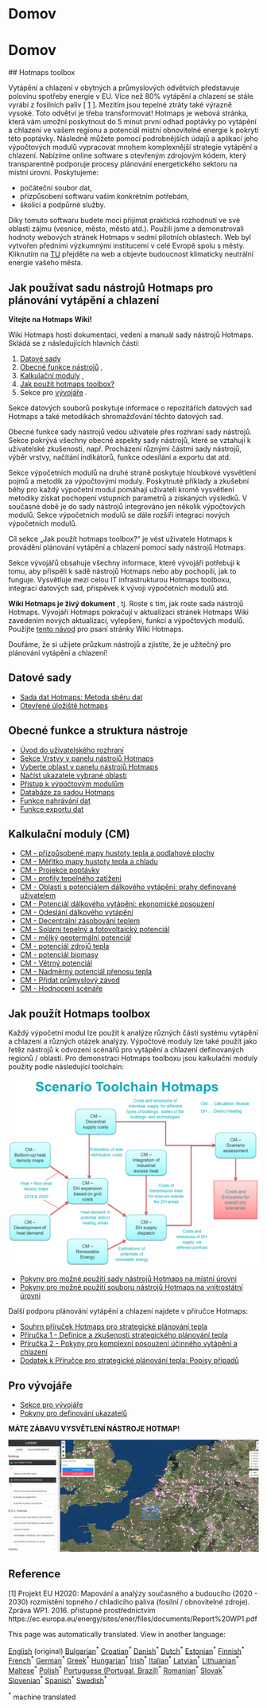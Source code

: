<h1> <a class="anchor" id="home" href="#home"><i class="fa fa-link"></i></a> Domov </h1><h1> <a class="anchor" id="home" href="#home"><i class="fa fa-link"></i></a> Domov </h1> ## Hotmaps toolbox <p> Vytápění a chlazení v obytných a průmyslových odvětvích představuje polovinu spotřeby energie v EU. Více než 80% vytápění a chlazení se stále vyrábí z fosilních paliv [ <a href="#references">1</a> ]. Mezitím jsou tepelné ztráty také výrazně vysoké. Toto odvětví je třeba transformovat! Hotmaps je webová stránka, která vám umožní poskytnout do 5 minut první odhad poptávky po vytápění a chlazení ve vašem regionu a potenciál místní obnovitelné energie k pokrytí této poptávky. Následně můžete pomocí podrobnějších údajů a aplikací jeho výpočtových modulů vypracovat mnohem komplexnější strategie vytápění a chlazení. Nabízíme online software s otevřeným zdrojovým kódem, který transparentně podporuje procesy plánování energetického sektoru na místní úrovni. Poskytujeme: </p><ul><li> počáteční soubor dat, </li><li> přizpůsobení softwaru vašim konkrétním potřebám, </li><li> školicí a podpůrné služby. </li></ul><p> Díky tomuto softwaru budete moci přijímat praktická rozhodnutí ve své oblasti zájmu (vesnice, město, město atd.). Použili jsme a demonstrovali hodnoty webových stránek Hotmaps v sedmi pilotních oblastech. Web byl vytvořen předními výzkumnými institucemi v celé Evropě spolu s městy. Kliknutím na <a href="https://www.hotmaps.hevs.ch/map">TU</a> přejděte na web a objevte budoucnost klimaticky neutrální energie vašeho města. </p><h2> <a class="anchor" id="how-to-use-the-hotmaps-toolbox-for-heating-and-cooling-planning" href="#how-to-use-the-hotmaps-toolbox-for-heating-and-cooling-planning"><i class="fa fa-link"></i></a> Jak používat sadu nástrojů Hotmaps pro plánování vytápění a chlazení </h2><p> <strong>Vítejte na Hotmaps Wiki!</strong> </p><p> Wiki Hotmaps hostí dokumentaci, vedení a manuál sady nástrojů Hotmaps. Skládá se z následujících hlavních částí: </p><ol><li> <a href="#data-sets">Datové sady</a> </li><li> <a href="#general-tool-functionalities-and-structure">Obecné funkce nástrojů</a> , </li><li> <a href="#calculation-modules-cm">Kalkulační moduly</a> , </li><li> <a href="#how-to-apply-hotmaps-toolbox">Jak použít hotmaps toolbox?</a> </li><li> Sekce pro <a href="#for-developers">vývojáře</a> . </li></ol><p> Sekce datových souborů poskytuje informace o repozitářích datových sad Hotmaps a také metodikách shromažďování těchto datových sad. </p><p> Obecné funkce sady nástrojů vedou uživatele přes rozhraní sady nástrojů. Sekce pokrývá všechny obecné aspekty sady nástrojů, které se vztahují k uživatelské zkušenosti, např. Procházení různými částmi sady nástrojů, výběr vrstvy, načítání indikátorů, funkce odesílání a exportu dat atd. </p><p> Sekce výpočetních modulů na druhé straně poskytuje hloubkové vysvětlení pojmů a metodik za výpočtovými moduly. Poskytnuté příklady a zkušební běhy pro každý výpočetní modul pomáhají uživateli kromě vysvětlení metodiky získat pochopení vstupních parametrů a získaných výsledků. V současné době je do sady nástrojů integrováno jen několik výpočtových modulů. Sekce výpočetních modulů se dále rozšíří integrací nových výpočetních modulů. </p><p> Cíl sekce „Jak použít hotmaps toolbox?“ je vést uživatele Hotmaps k provádění plánování vytápění a chlazení pomocí sady nástrojů Hotmaps. </p><p> Sekce vývojářů obsahuje všechny informace, které vývojáři potřebují k tomu, aby přispěli k sadě nástrojů Hotmaps nebo aby pochopili, jak to funguje. Vysvětluje mezi celou IT infrastrukturou Hotmaps toolboxu, integraci datových sad, příspěvek k vývoji výpočetních modulů atd. </p><p> <strong>Wiki Hotmaps je živý dokument</strong> , tj. Roste s tím, jak roste sada nástrojů Hotmaps. Vývojáři Hotmaps pokračují v aktualizaci stránek Hotmaps Wiki zavedením nových aktualizací, vylepšení, funkcí a výpočtových modulů. Použijte <a href="https://github.com/HotMaps/hotmaps_wiki/wiki/en-Guidelines-for-writing-a-Hotmaps-Wiki-page">tento návod</a> pro psaní stránky Wiki Hotmaps. </p><p> Doufáme, že si užijete průzkum nástrojů a zjistíte, že je užitečný pro plánování vytápění a chlazení! </p><h2> <a class="anchor" id="data-sets" href="#data-sets"><i class="fa fa-link"></i></a> Datové sady </h2><ul><li> <a href="Hotmaps-data-set-method-of-data-collection">Sada dat Hotmaps: Metoda sběru dat</a> </li><li> <a href="Hotmaps-open-data-repositories">Otevřené úložiště hotmaps</a> </li></ul><h2> <a class="anchor" id="general-tool-functionalities-and-structure" href="#general-tool-functionalities-and-structure"><i class="fa fa-link"></i></a> Obecné funkce a struktura nástroje </h2><ul><li> <a href="Introduction-to-user-interface">Úvod do uživatelského rozhraní</a> </li><li> <a href="Layers-section-in-the-Hotmaps-toolbox">Sekce Vrstvy v panelu nástrojů Hotmaps</a> </li><li> <a href="Select-a-region-in-the-Hotmaps-toolbox">Vyberte oblast v panelu nástrojů Hotmaps</a> </li><li> <a href="Retrieve-indicators-of-a-selected-area">Načíst ukazatele vybrané oblasti</a> </li><li> <a href="Access-to-calculation-modules">Přístup k výpočtovým modulům</a> </li><li> <a href="Database-behind-the-Hotmaps-toolbox">Databáze za sadou Hotmaps</a> </li><li> <a href="Data-upload-functionalities">Funkce nahrávání dat</a> </li><li> <a href="Data-export-functionalities">Funkce exportu dat</a> </li></ul><h2> <a class="anchor" id="calculation-modules-cm" href="#calculation-modules-cm"><i class="fa fa-link"></i></a> Kalkulační moduly (CM) </h2><ul><li> <a href="CM-Customized-heat-and-floor-area-density-maps">CM - přizpůsobené mapy hustoty tepla a podlahové plochy</a> </li><li> <a href="CM-Scale-heat-and-cool-density-maps">CM - Měřítko mapy hustoty tepla a chladu</a> </li><li> <a href="CM-Demand-projection">CM - Projekce poptávky</a> </li><li> <a href="CM-Heat-load-profiles">CM - profily tepelného zatížení</a> </li><li> <a href="CM-District-heating-potential-areas-user-defined-thresholds">CM - Oblasti s potenciálem dálkového vytápění: prahy definované uživatelem</a> </li><li> <a href="CM-District-heating-potential-economic-assessment">CM - Potenciál dálkového vytápění: ekonomické posouzení</a> </li><li> <a href="CM-District-heating-supply-dispatch">CM - Odeslání dálkového vytápění</a> </li><li> <a href="CM-Decentral-heating-supply">CM - Decentrální zásobování teplem</a> </li><li> <a href="CM-Solar-thermal-and-PV-potential">CM - Solární tepelný a fotovoltaický potenciál</a> </li><li> <a href="CM-Shallow-geothermal-potential">CM - mělký geotermální potenciál</a> </li><li> <a href="CM-Heat-source-potential">CM - potenciál zdrojů tepla</a> </li><li> <a href="CM-Biomass-potential">CM - potenciál biomasy</a> </li><li> <a href="CM-Wind-potential">CM - Větrný potenciál</a> </li><li> <a href="CM-Excess-heat-transport-potential">CM - Nadměrný potenciál přenosu tepla</a> </li><li> <a href="CM-add-industry-plant">CM - Přidat průmyslový závod</a> </li><li> <a href="CM-Scenario-assessment">CM - Hodnocení scénáře</a> </li></ul><h2> <a class="anchor" id="how-to-apply-hotmaps-toolbox" href="#how-to-apply-hotmaps-toolbox"><i class="fa fa-link"></i></a> Jak použít Hotmaps toolbox </h2><p> Každý výpočetní modul lze použít k analýze různých částí systému vytápění a chlazení a různých otázek analýzy. Výpočtové moduly lze také použít jako řetěz nástrojů k odvození scénářů pro vytápění a chlazení definovaných regionů / oblastí. Pro demonstraci Hotmaps toolboxu jsou kalkulační moduly použity podle následující toolchain: </p><p><img alt="" src="https://github.com/HotMaps/hotmaps_wiki/blob/master/Images/Hotmaps_toolchain_2019-05-09.png"/></p><ul><li> <a href="GL-local">Pokyny pro možné použití sady nástrojů Hotmaps na místní úrovni</a> </li><li> <a href="GL-national">Pokyny pro možné použití souboru nástrojů Hotmaps na vnitrostátní úrovni</a> </li></ul><p> Další podporu plánování vytápění a chlazení najdete v příručce Hotmaps: </p><ul><li> <a href="https://www.hotmaps-project.eu/wp-content/uploads/2019/04/Summary-Hotmaps-Handbook.pdf">Souhrn příruček Hotmaps pro strategické plánování tepla</a> </li><li> <a href="https://vbn.aau.dk/da/publications/definition-amp-experiences-of-strategic-heat-planning">Příručka 1 - Definice a zkušenosti strategického plánování tepla</a> </li><li> <a href="https://vbn.aau.dk/da/publications/guidance-for-the-comprehensive-assessment-of-efficient-heating-an">Příručka 2 - Pokyny pro komplexní posouzení účinného vytápění a chlazení</a> </li><li> <a href="https://vbn.aau.dk/da/publications/appendix-report-to-the-hotmaps-handbook-for-strategic-heat-planni">Dodatek k Příručce pro strategické plánování tepla: Popisy případů</a> </li></ul><h2> <a class="anchor" id="for-developers" href="#for-developers"><i class="fa fa-link"></i></a> Pro vývojáře </h2><ul><li> <a href="Developers">Sekce pro vývojáře</a> </li><li> <a href="Guidelines-for-defining-indicators">Pokyny pro definování ukazatelů</a> </li></ul><p> <strong>MÁTE ZÁBAVU VYSVĚTLENÍ NÁSTROJE HOTMAP!</strong> </p><p><img alt="" src="https://github.com/HotMaps/hotmaps_wiki/blob/master/Images/Hotmaps_test.JPG"/></p><h2> <a class="anchor" id="references" href="#references"><i class="fa fa-link"></i></a> Reference </h2><p> [1] Projekt EU H2020: Mapování a analýzy současného a budoucího (2020 - 2030) rozmístění topného / chladicího paliva (fosilní / obnovitelné zdroje). Zpráva WP1. 2016. přístupné prostřednictvím https://ec.europa.eu/energy/sites/ener/files/documents/Report%20WP1.pdf </p>
<!--- THIS IS A SUPER UNIQUE IDENTIFIER -->

This page was automatically translated. View in another language:

[English](../en/Home) (original) [Bulgarian](../bg/Home)<sup>\*</sup> [Croatian](../hr/Home)<sup>\*</sup>  [Danish](../da/Home)<sup>\*</sup> [Dutch](../nl/Home)<sup>\*</sup> [Estonian](../et/Home)<sup>\*</sup> [Finnish](../fi/Home)<sup>\*</sup> [French](../fr/Home)<sup>\*</sup> [German](../de/Home)<sup>\*</sup> [Greek](../el/Home)<sup>\*</sup> [Hungarian](../hu/Home)<sup>\*</sup> [Irish](../ga/Home)<sup>\*</sup> [Italian](../it/Home)<sup>\*</sup> [Latvian](../lv/Home)<sup>\*</sup> [Lithuanian](../lt/Home)<sup>\*</sup> [Maltese](../mt/Home)<sup>\*</sup> [Polish](../pl/Home)<sup>\*</sup> [Portuguese (Portugal, Brazil)](../pt/Home)<sup>\*</sup> [Romanian](../ro/Home)<sup>\*</sup> [Slovak](../sk/Home)<sup>\*</sup> [Slovenian](../sl/Home)<sup>\*</sup> [Spanish](../es/Home)<sup>\*</sup> [Swedish](../sv/Home)<sup>\*</sup> 

<sup>\*</sup> machine translated

